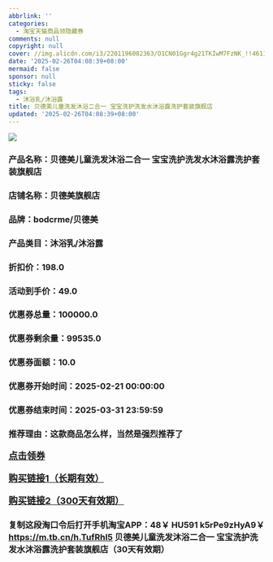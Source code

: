 ```yaml
---
abbrlink: ''
categories:
  - 淘宝天猫商品领隐藏券
comments: null
copyright: null
cover: //img.alicdn.com/i3/2201196082363/O1CN01Ggr4g21TKIwM7FzNK_!!4611686018427385019-0-item_pic.jpg
date: '2025-02-26T04:08:39+08:00'
mermaid: false
sponsor: null
sticky: false
tags:
  - 沐浴乳/沐浴露
title: 贝德美儿童洗发沐浴二合一 宝宝洗护洗发水沐浴露洗护套装旗舰店
updated: '2025-02-26T04:08:39+08:00'
--- 
```


![](//img.alicdn.com/i3/2201196082363/O1CN01Ggr4g21TKIwM7FzNK_!!4611686018427385019-0-item_pic.jpg)

### 产品名称：贝德美儿童洗发沐浴二合一 宝宝洗护洗发水沐浴露洗护套装旗舰店
### 店铺名称：贝德美旗舰店
### 品牌：bodcrme/贝德美
### 产品类目：沐浴乳/沐浴露
### 折扣价：198.0
### 活动到手价：49.0
### 优惠券总量：100000.0
### 优惠券剩余量：99535.0
### 优惠券面额：10.0
### 优惠券开始时间：2025-02-21 00:00:00	
### 优惠券结束时间：2025-03-31 23:59:59	
### 推荐理由：这款商品怎么样，当然是强烈推荐了

<p style="font-size: 18px; font-weight: bold;">
  <a href="https://uland.taobao.com/coupon/edetail?e=fcf04%2BNf%2BuSlhHvvyUNXZfh8CuWt5YH5OVuOuRD5gLJMmdsrkidbOWBzzpT26idJfvufZ4b%2BQQpgpHW1uESrPfLTOO5Uha30tu12eL3AJh7lbZCPhHuRTkLpQUkVzH7ska1SO3kx38HyMW3eIAWKRa6LeGhgJY%2B%2F7NjcxRIBfQbVM%2Fe4LpP7Oq9ple94x%2FzC7cm4XC%2FVtNq0Qf5rjlf7rEwYlDaMGQm8l9JUUlFRIV%2BKKoz%2FahSTdjW6CW2SaWtRHsHfkY5nVlAaQcAM%2Fbtha%2FLc1lt3XgTS1EAdX9UM%2BUIO2%2BdKlNeuj3sGOn0UjpYcfGxdwGDXU9KxfCnjenKqnEwNBUbTsArs&traceId=0b0d7bc517407225632653497d12f7&union_lens=lensId%3AOPT%401740722569%4021509503_0e6b_1954b268028_6850%4001%40eyJmbG9vcklkIjo3MzM1NH0ie" target="_blank">点击领券</a>
</p>
<p style="font-size: 18px; font-weight: bold;">
  <a href="https://s.click.taobao.com/t?e=m%3D2%26s%3Du%2Fc3TM0TJM9w4vFB6t2Z2ueEDrYVVa64K7Vc7tFgwiHjf2vlNIV67k2Uw6Vjz9mVJYccVKkURIj3ID%2FV1RqsF4wnCJeELi4I%2FIEn%2BS1IjHAB0ghlTd7WlZVm%2FOAUUFw71qrpxiwMoCNxc1AtbZGVS6eLpaig4%2BO7WUm%2FJ0ymITXNEPXytV9ALoS4zvCRUrqusfBrpyXiZF%2FB0qrf7ECV9cOVK2dGFzEZX57P%2FV%2FofH5aaumwGzFjOZGakfQBSO%2FfUTSVIEgha9pP7qa1tU3ZgS3jKrSQZrKg2Ri9Bm4jDHegZ4hAvgWL0R4cnCXI3%2BnpuYE913iZ00khhQs2DjqgEA%3D%3D" target="_blank">购买链接1（长期有效）</a>
</p>
<p style="font-size: 18px; font-weight: bold;">
  <a href="https://s.click.taobao.com/RpicVNs" target="_blank">购买链接2（300天有效期）</a>
</p>

### 复制这段淘口令后打开手机淘宝APP：48￥ HU591 k5rPe9zHyA9￥ https://m.tb.cn/h.TufRhI5  贝德美儿童洗发沐浴二合一 宝宝洗护洗发水沐浴露洗护套装旗舰店（30天有效期）
